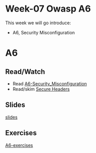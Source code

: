 # Week-07 Owasp A6

This week we will go introduce:

- A6, Security Misconfiguration 

# A6
## Read/Watch

- Read [A6-Security_Misconfiguration](https://www.owasp.org/index.php/Top_10-2017_A6-Security_Misconfiguration)
- Read/skim [Secure Headers](https://www.owasp.org/index.php/OWASP_Secure_Headers_Project#tab=Headers)

## Slides
[slides](https://docs.google.com/presentation/d/14gvQtyeLm48vGK2MVPeLC16aOmn32-RHzzy-O2df-n0/edit?usp=sharing)

## Exercises
[A6-exercises](https://docs.google.com/document/d/102KrU8kMEeNwAqWJqFjqwjkN0BxtRTugyIqDbt2-zA0/edit?usp=sharing)

